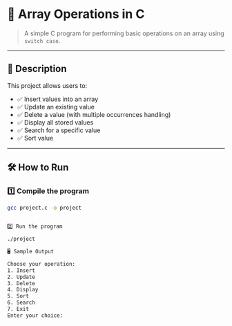 # 📌 Array Operations in C  
> A simple C program for performing basic operations on an array using `switch case`.  

---

## 📜 Description  
This project allows users to:  
- ✅ Insert values into an array  
- ✅ Update an existing value  
- ✅ Delete a value (with multiple occurrences handling)  
- ✅ Display all stored values  
- ✅ Search for a specific value
- ✅ Sort value  

---

## 🛠 How to Run  

### **1️⃣ Compile the program**  
```sh
gcc project.c -o project


2️⃣ Run the program

./project

🖥 Sample Output

Choose your operation:
1. Insert
2. Update
3. Delete
4. Display
5. Sort
6. Search
7. Exit
Enter your choice:
